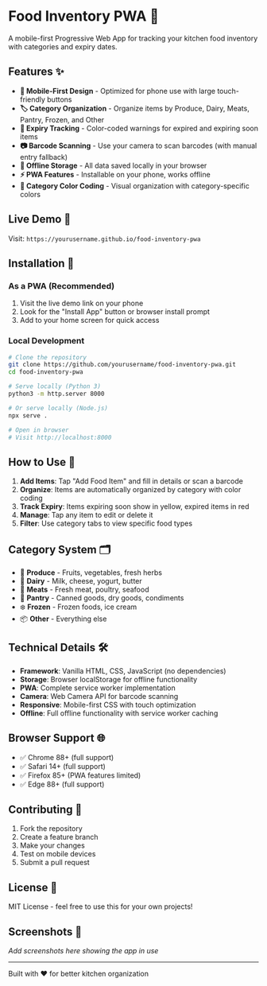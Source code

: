 # Food Inventory PWA 🍎

A mobile-first Progressive Web App for tracking your kitchen food inventory with categories and expiry dates.

## Features ✨

- **📱 Mobile-First Design** - Optimized for phone use with large touch-friendly buttons
- **🏷️ Category Organization** - Organize items by Produce, Dairy, Meats, Pantry, Frozen, and Other
- **📅 Expiry Tracking** - Color-coded warnings for expired and expiring soon items
- **📷 Barcode Scanning** - Use your camera to scan barcodes (with manual entry fallback)
- **💾 Offline Storage** - All data saved locally in your browser
- **⚡ PWA Features** - Installable on your phone, works offline
- **🎨 Category Color Coding** - Visual organization with category-specific colors

## Live Demo 🚀

Visit: `https://yourusername.github.io/food-inventory-pwa`

## Installation 📲

### As a PWA (Recommended)
1. Visit the live demo link on your phone
2. Look for the "Install App" button or browser install prompt
3. Add to your home screen for quick access

### Local Development
```bash
# Clone the repository
git clone https://github.com/yourusername/food-inventory-pwa.git
cd food-inventory-pwa

# Serve locally (Python 3)
python3 -m http.server 8000

# Or serve locally (Node.js)
npx serve .

# Open in browser
# Visit http://localhost:8000
```

## How to Use 📖

1. **Add Items**: Tap "Add Food Item" and fill in details or scan a barcode
2. **Organize**: Items are automatically organized by category with color coding
3. **Track Expiry**: Items expiring soon show in yellow, expired items in red
4. **Manage**: Tap any item to edit or delete it
5. **Filter**: Use category tabs to view specific food types

## Category System 🗂️

- 🥬 **Produce** - Fruits, vegetables, fresh herbs
- 🥛 **Dairy** - Milk, cheese, yogurt, butter
- 🥩 **Meats** - Fresh meat, poultry, seafood
- 🥫 **Pantry** - Canned goods, dry goods, condiments
- ❄️ **Frozen** - Frozen foods, ice cream
- 📦 **Other** - Everything else

## Technical Details 🛠️

- **Framework**: Vanilla HTML, CSS, JavaScript (no dependencies)
- **Storage**: Browser localStorage for offline functionality
- **PWA**: Complete service worker implementation
- **Camera**: Web Camera API for barcode scanning
- **Responsive**: Mobile-first CSS with touch optimization
- **Offline**: Full offline functionality with service worker caching

## Browser Support 🌐

- ✅ Chrome 88+ (full support)
- ✅ Safari 14+ (full support)
- ✅ Firefox 85+ (PWA features limited)
- ✅ Edge 88+ (full support)

## Contributing 🤝

1. Fork the repository
2. Create a feature branch
3. Make your changes
4. Test on mobile devices
5. Submit a pull request

## License 📄

MIT License - feel free to use this for your own projects!

## Screenshots 📸

*Add screenshots here showing the app in use*

---

Built with ❤️ for better kitchen organization